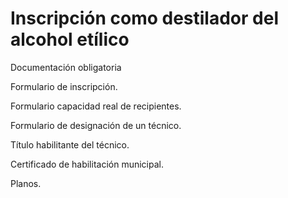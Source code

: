 # Inscripción como destilador del alcohol etílico

Documentación obligatoria

Formulario de inscripción.

Formulario capacidad real de recipientes.

Formulario de designación de un técnico.

Título habilitante del técnico.

Certificado de habilitación municipal.

Planos.